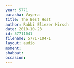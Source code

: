 ```yaml
---
year: 5771
parasha: Vayera
title: The Best Host
author: Rabbi Eliezer Hirsch
date: 2010-10-23
id: 57711041
filename: 5771-104-1
layout: audio
moment: 
shabbat: 
occasion: 
---
```

